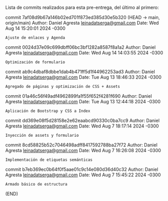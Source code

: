 Lista de commits realizados para esta pre-entrega, del último al primero:

commit 7af08d9b67a146b02ed701f873ed385d30e5b320 (HEAD -> main, origin/main)
Author: Daniel Agresta <leinadatserga@gmail.com>
Date:   Wed Aug 14 15:20:01 2024 -0300

    Ajuste de enlaces y Agenda

commit 0024d37e09c699dbff06bc3bf1282a8587f8a1a2
Author: Daniel Agresta <leinadatserga@gmail.com>
Date:   Wed Aug 14 14:03:55 2024 -0300

    Optimización de formulario

commit ab9c4dbaf8dbbe1dab4b471ff5d1f44962253ad3
Author: Daniel Agresta <leinadatserga@gmail.com>
Date:   Tue Aug 13 18:46:33 2024 -0300

    Agregado de páginas y optimización de CSS + Assets

commit 01a46c56f49adf4962899fa1f55f652f4281f690
Author: Daniel Agresta <leinadatserga@gmail.com>
Date:   Tue Aug 13 12:44:18 2024 -0300

    Aplicación de Bootstrap y CSS a Index

commit dd369e08f5d28158e2e62eaabcd90330c0ba7cc9
Author: Daniel Agresta <leinadatserga@gmail.com>
Date:   Wed Aug 7 18:17:14 2024 -0300

    Inyección de assets y formulario

commit 8cd58825b52c7046498adff8417592788ba27f72
Author: Daniel Agresta <leinadatserga@gmail.com>
Date:   Wed Aug 7 16:26:08 2024 -0300

    Implementación de etiquetas semánticas

commit b7eb369ec0b64f0f5aae01c9c14e080d36d40c32
Author: Daniel Agresta <leinadatserga@gmail.com>
Date:   Wed Aug 7 15:45:22 2024 -0300

    Armado básico de estructura
(END)
